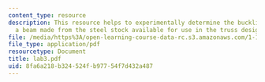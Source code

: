 ```yaml
---
content_type: resource
description: This resource helps to experimentally determine the buckling load of
  a beam made from the steel stock available for use in the truss design task.
file: /media/https%3A/open-learning-course-data-rc.s3.amazonaws.com/1-101-introduction-to-civil-and-environmental-engineering-design-i-fall-2005/8fa6a218b324524fb97754f7d432a487_lab3.pdf
file_type: application/pdf
resourcetype: Document
title: lab3.pdf
uid: 8fa6a218-b324-524f-b977-54f7d432a487
---
```

